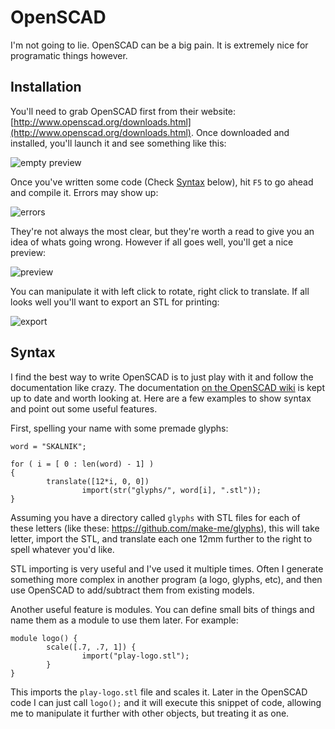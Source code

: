 # OpenSCAD

I'm not going to lie. OpenSCAD can be a big pain. It is extremely nice for programatic things however.


## Installation

You'll need to grab OpenSCAD first from their website: [http://www.openscad.org/downloads.html](http://www.openscad.org/downloads.html). Once downloaded and installed, you'll launch it and see something like this:

![empty preview](https://dl.dropboxusercontent.com/s/12hskiaph85gysv/2013-12-04%20at%203.18%20PM%202x.png)

Once you've written some code (Check [Syntax](#syntax) below), hit `F5` to go ahead and compile it. Errors may show up:

![errors](https://dl.dropboxusercontent.com/s/ch6ca0n7e6ls4vc/Screen%20Shot%202013-12-05%20at%2010.23.24%20AM%202x.png)

They're not always the most clear, but they're worth a read to give you an idea of whats going wrong. However if all goes well, you'll get a nice preview:

![preview](https://dl.dropboxusercontent.com/s/35d60esb0irxibo/Screen%20Shot%202013-12-05%20at%2010.24.37%20AM%202x.png)

You can manipulate it with left click to rotate, right click to translate. If all looks well you'll want to export an STL for printing:

![export](https://dl.dropboxusercontent.com/s/3xdj6gahqhwjjlp/Screen%20Shot%202013-12-05%20at%2010.26.02%20AM%202x.png)

## Syntax

I find the best way to write OpenSCAD is to just play with it and follow the documentation like crazy. The documentation [on the OpenSCAD wiki](http://en.wikibooks.org/wiki/OpenSCAD_User_Manual/The_OpenSCAD_Language) is kept up to date and worth looking at. Here are a few examples to show syntax and point out some useful features.

First, spelling your name with some premade glyphs:


```
word = "SKALNIK";

for ( i = [ 0 : len(word) - 1] )
{
        translate([12*i, 0, 0])
                import(str("glyphs/", word[i], ".stl"));
}
```

Assuming you have a directory called `glyphs` with STL files for each of these letters (like these: https://github.com/make-me/glyphs), this will take letter, import the STL, and translate each one 12mm further to the right to spell whatever you'd like.

STL importing is very useful and I've used it multiple times. Often I generate something more complex in another program (a logo, glyphs, etc), and then use OpenSCAD to add/subtract them from existing models.

Another useful feature is modules. You can define small bits of things and name them as a module to use them later. For example:


```
module logo() {
        scale([.7, .7, 1]) {
                import("play-logo.stl");
        }
}
```

This imports the `play-logo.stl` file and scales it. Later in the OpenSCAD code I can just call `logo();` and it will execute this snippet of code, allowing me to manipulate it further with other objects, but treating it as one.
